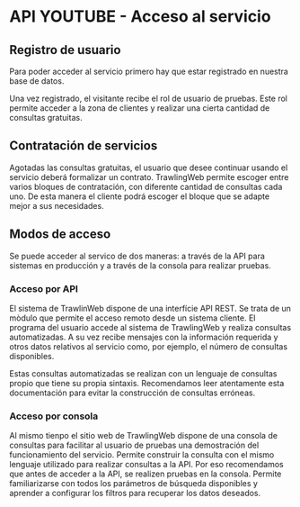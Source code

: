 # API YOUTUBE - Acceso al servicio

## Registro de usuario 

Para poder acceder al servicio primero hay que estar registrado en nuestra base de datos. 

Una vez registrado, el visitante recibe el rol de usuario de pruebas. Este rol permite acceder a la zona de clientes y realizar una cierta cantidad de consultas gratuitas.


## Contratación de servicios

Agotadas las consultas gratuitas, el usuario que desee continuar usando el servicio deberá formalizar un contrato. TrawlingWeb permite escoger entre varios bloques de contratación, con diferente cantidad de consultas cada uno. De esta manera el cliente podrá escoger el bloque que se adapte mejor a sus necesidades.


## Modos de acceso

Se puede acceder al servico de dos maneras: a través de la API para sistemas en producción y a través de la consola para realizar pruebas.


### Acceso por API

El sistema de TrawlinWeb dispone de una interfície API REST. Se trata de un mòdulo que permite el acceso remoto desde un sistema cliente. El programa del usuario accede al sistema de TrawlingWeb y realiza consultas automatizadas. A su vez recibe mensajes con la información requerida y otros datos relativos al servicio como, por ejemplo, el número de consultas disponibles.

Estas consultas automatizadas se realizan con un lenguaje de consultas propio que tiene su propia sintaxis. Recomendamos leer atentamente esta documentación para evitar la construcción de consultas erróneas.


### Acceso por consola

Al mismo tienpo el sitio web de TrawlingWeb dispone de una consola de consultas para facilitar al usuario de pruebas una demostración del funcionamiento del servicio. Permite construir la consulta con el mismo lenguaje utilizado para realizar consultas a la API. Por eso recomendamos que antes de acceder a la API, se realizen pruebas en la consola. Permite familiarizarse con todos los parámetros de búsqueda disponibles y aprender a configurar los filtros para recuperar los datos deseados.